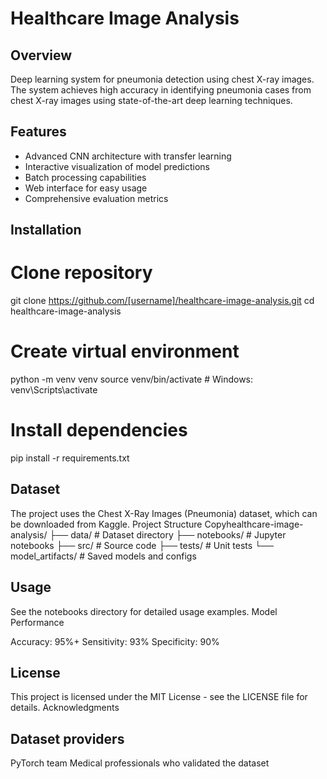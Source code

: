 # Healthcare Image Analysis

## Overview
Deep learning system for pneumonia detection using chest X-ray images. The system achieves high accuracy in identifying pneumonia cases from chest X-ray images using state-of-the-art deep learning techniques.

## Features
- Advanced CNN architecture with transfer learning
- Interactive visualization of model predictions
- Batch processing capabilities
- Web interface for easy usage
- Comprehensive evaluation metrics

## Installation

# Clone repository
git clone https://github.com/[username]/healthcare-image-analysis.git
cd healthcare-image-analysis

# Create virtual environment
python -m venv venv
source venv/bin/activate  # Windows: venv\Scripts\activate

# Install dependencies
pip install -r requirements.txt

## Dataset
The project uses the Chest X-Ray Images (Pneumonia) dataset, which can be downloaded from Kaggle.
Project Structure
Copyhealthcare-image-analysis/
├── data/               # Dataset directory
├── notebooks/         # Jupyter notebooks
├── src/              # Source code
├── tests/            # Unit tests
└── model_artifacts/  # Saved models and configs
## Usage
See the notebooks directory for detailed usage examples.
Model Performance

Accuracy: 95%+
Sensitivity: 93%
Specificity: 90%

## License
This project is licensed under the MIT License - see the LICENSE file for details.
Acknowledgments

## Dataset providers
PyTorch team
Medical professionals who validated the dataset
